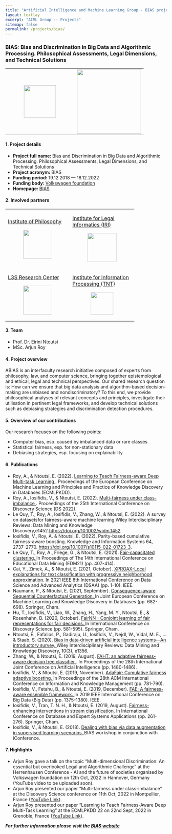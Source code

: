 ```yaml
---
title: "Artificial Intelligence and Machine Learning Group - BIAS project"
layout: textlay
excerpt: "AIML Group -- Projects"
sitemap: false
permalink: /projects/bias/
---
```


### BIAS: Bias and Discrimination in Big Data and Algorithmic Processing. Philosophical Assessments, Legal Dimensions, and Technical Solutions

<table style="border-collapse: collapse; width: 100%;" border="0">
<tbody>
<tr>
<td style="width: 50%; text-align: center;"><img src="{{ site.url }}{{ site.baseurl }}/images/logopic/logo-bias.jpg" alt="" width="100" /></td>
<td style="width: 50%; text-align: center;"><img src="{{ site.url }}{{ site.baseurl }}/images/logopic/logo-VolkswagenStiftung.png" alt="" width = "200"/></td>
</tr>
</tbody>
</table>

#### 1. Project details
- <b>Project full name: </b> Bias and Discrimination in Big Data and Algorithmic Processing. Philosophical Assessments, Legal Dimensions, and Technical Solutions
- <b>Project acronym: </b> BIAS 
- <b>Funding period: </b> 19.12.2018 — 18.12.2022
- <b>Funding body: </b> <a href="http://portal.volkswagenstiftung.de/search/projectDetails.do?ref=95037" target="_new">Volkswagen foundation</a>
- <b>Homepage: </b> <a href="https://www.bias-project.org/">BIAS </a>

#### 2. Involved partners
<table style="border-collapse: collapse; width: 80%; " border="0">
<tbody>
<tr style="height: 19px;">
<td style="width: 35%; height: 19px;">
<p><a href="https://www.philos.uni-hannover.de/de/">Institute of Philosophy</a></p>
<p style="text-align: center;"><img src="{{ site.url }}{{ site.baseurl }}/images/logopic/logo-Philosophy.png" alt="" height = "90" /></p>
</td>
<td style="width: 35%; height: 19px;">
<p><a href="https://www.iri.uni-hannover.de/de/">Institute for Legal Informatics (IRI)</a></p>
<p style="text-align: center;"><img src="{{ site.url }}{{ site.baseurl }}/images/logopic/logo-iri.png" alt=""  height = "90"/></p>
</td>
</tr>
<tr style="height: 18px;">
<td style="width: 45%; height: 18px;">
<p><a href="https://www.l3s.de">L3S Research Center</a></p>
<p style="text-align: center;"><img src="{{ site.url }}{{ site.baseurl }}/images/logopic/logo-l3s.png" alt="" height = "90" /></p>
</td>
<td style="width: 45%; height: 18px;">
<p><a href="https://www.tnt.uni-hannover.de">Institute for Information Processing (TNT)</a></p>
<p style="text-align: center;"><img src="{{ site.url }}{{ site.baseurl }}/images/logopic/logo-tnt.png" alt="" height = "70" /></p>
</td>
</tr>
</tbody>
</table>

#### 3. Team
- Prof. Dr. Eirini Ntoutsi
- MSc. Arjun Roy

#### 4. Project overview
ABIAS is an interfaculty research initiative composed of experts from philosophy, law, and computer science, bringing together epistemological and ethical, legal and technical perspectives.
Our shared research question is: How can we ensure that big data analysis and algorithm-based decision-making are unbiased and nondiscriminatory? To this end, we provide philosophical analyses of relevant concepts and principles, investigate their utilisation in pertinent legal frameworks, and develop technical solutions such as debiasing strategies and discrimination detection procedures.

#### 5. Overview of our contributions
Our research focuses on the following points:
- Computer bias, esp. caused by imbalanced data or rare classes
- Statistical fairness, esp. for non-stationary data
-	Debiasing strategies, esp. focusing on explainability

#### 6. Publications
- Roy, A., & Ntoutsi, E. (2022). <a href ="https://2022.ecmlpkdd.org/wp-content/uploads/2022/09/sub_1255.pdf">Learning to Teach Fairness-aware Deep Multi-task Learning </a>. Proceedings of the European Conference on Machine Learning and Principles and Practice of Knowledge Discovery in Databases (ECMLPKDD).
- Roy, A., Iosifidis, V., & Ntoutsi, E. (2022). <a href = "https://arxiv.org/abs/2104.13312">Multi-fairness under class-imbalance </a>. Proceedings of the 25th International Conference on Discovery Science (DS 2022).
- Le Quy, T., Roy, A., Iosifidis, V., Zhang, W., & Ntoutsi, E. (2022). A survey on datasetsfor fairness-aware machine learning.Wiley Interdisciplinary Reviews: Data Mining and Knowledge Discovery,e1452.<a href = "https://doi.org/10.1002/widm.1452">https://doi.org/10.1002/widm.1452 </a>
- Iosifidis, V., Roy, A. & Ntoutsi, E. (2022). Parity-based cumulative fairness-aware boosting. Knowledge and Information Systems 64, 2737–2770. <a href="https://doi.org/10.1007/s10115-022-01723-3">https://doi.org/10.1007/s10115-022-01723-3</a>.
- Le Quy, T., Roy, A., Friege, G., & Ntoutsi, E. (2021). <a href ="https://educationaldatamining.org/EDM2021/virtual/static/pdf/EDM21_paper_184.pdf">Fair-capacitated clustering. </a> In Proceedings of The 14th International Conference on Educational Data Mining (EDM21) (pp. 407-414).
- Cai, Y., Zimek, A., & Ntoutsi, E. (2021, October). <a href = "https://doi.org/10.1109/DSAA53316.2021.9564153"> XPROAX-Local explanations for text classification with progressive neighborhood approximation. </a> In 2021 IEEE 8th International Conference on Data Science and Advanced Analytics (DSAA) (pp. 1-10). IEEE.
- Naumann, P., & Ntoutsi, E. (2021, September). <a href ="https://link.springer.com/chapter/10.1007/978-3-030-86520-7_42"> Consequence-aware Sequential Counterfactual Generation. </a> In Joint European Conference on Machine Learning and Knowledge Discovery in Databases (pp. 682-698). Springer, Cham.
- Hu, T., Iosifidis, V., Liao, W., Zhang, H., Yang, M. Y., Ntoutsi, E., & Rosenhahn, B. (2020, October). <a href = "https://link.springer.com/chapter/10.1007/978-3-030-61527-7_38"> FairNN - Conjoint learning of fair representations for fair decisions. </a> In International Conference on Discovery Science (pp. 581-595). Springer, Cham.
- Ntoutsi, E., Fafalios, P., Gadiraju, U., Iosifidis, V., Nejdl, W., Vidal, M. E., ... & Staab, S. (2020). <a href = "https://onlinelibrary.wiley.com/doi/pdf/10.1002/widm.1356"> Bias in data‐driven artificial intelligence systems—An introductory survey. </a> Wiley Interdisciplinary Reviews: Data Mining and Knowledge Discovery, 10(3), e1356.
- Zhang, W., & Ntoutsi, E. (2019, August). <a href = "https://dl.acm.org/doi/abs/10.5555/3367032.3367242"> FAHT: an adaptive fairness-aware decision tree classifier </a>. In Proceedings of the 28th International Joint Conference on Artificial Intelligence (pp. 1480-1486).
- Iosifidis, V., & Ntoutsi, E. (2019, November). <a href = "https://dl.acm.org/doi/abs/10.1145/3357384.3357974"> AdaFair: Cumulative fairness adaptive boosting. </a> In Proceedings of the 28th ACM International Conference on Information and Knowledge Management (pp. 781-790).
- Iosifidis, V., Fetahu, B., & Ntoutsi, E. (2019, December). <a href = "https://ieeexplore.ieee.org/abstract/document/9006487/"> FAE: A fairness-aware ensemble framework. </a> In 2019 IEEE International Conference on Big Data (Big Data) (pp. 1375-1380). IEEE.
- Iosifidis, V., Tran, T. N. H., & Ntoutsi, E. (2019, August). <a href ="https://link.springer.com/chapter/10.1007/978-3-030-27615-7_20"> Fairness-enhancing interventions in stream classification.</a> In International Conference on Database and Expert Systems Applications (pp. 261-276). Springer, Cham.
- Iosifidis, V., & Ntoutsi, E. (2018). <a href ="http://l3s.de/~iosifidis/Publications/bias_augmentation.pdf">Dealing with bias via data augmentation in supervised learning scenarios. </a> BIAS workshop in conjunction with iConference.

#### 7. Highlights
- Arjun Roy gave a talk on the topic “Multi-dimensional Discrimination: An essential but overlooked Legal and Algorithmic Challenge” at the Herrenhausen Conference - AI and the future of societies organised by Volkswagen foundation on 12th Oct, 2022 in Hannover, Germany (YouTube video to be uploaded soon).
-	Arjun Roy presented our paper “Multi-fairness under class-imbalance” at the Discovery Science conference on 11th Oct, 2022 in Montpellier, France (<a href = "https://youtu.be/FwMnrKzRbBE">YouTube Link</a>).
- Arjun Roy presented our paper “Learning to Teach Fairness-Aware Deep Multi-Task Learning” at the ECMLPKDD 22 on 22nd Sept, 2022 in Grenoble, France (<a href ="https://youtu.be/v-xHHLAPUQg">YouTube Link</a>).

<b><i>For further information please visit the <a href ="https://www.bias-project.org/">BIAS website</a></i></b>
